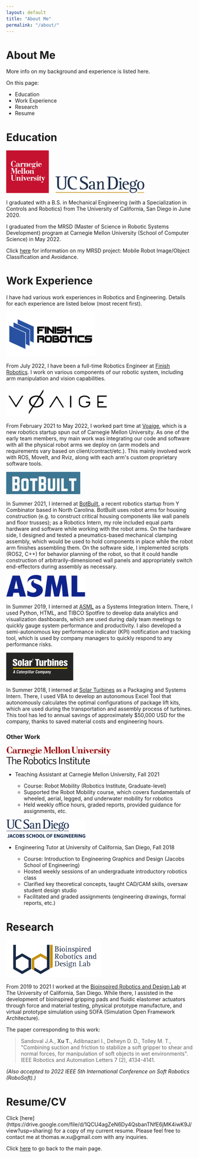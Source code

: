 ```yaml
---
layout: default
title: "About Me"
permalink: "/about/"
---
```


<h1>About Me</h1>
More info on my background and experience is listed here.

On this page:  
- Education
- Work Experience
- Research
- Resume

<h1>Education</h1>

<!--
<div class="row">
	<div class="column">
		<img src="https://github.com/thomaswxu/thomaswxu.github.io/blob/master/files/cmu_logo.png?raw=true" alt="CMU logo" height="100"/>
	</div>
	<div class="column">
		<img src="https://github.com/thomaswxu/thomaswxu.github.io/blob/master/files/UCSD_logo.png?raw=true" alt="UCSD logo" height="55"/>
	</div>
</div>
-->
<p float="left">
  <img src="https://github.com/thomaswxu/thomaswxu.github.io/blob/master/files/cmu_logo.png?raw=true" alt="CMU logo" height="115"/>
  <img src="https://github.com/thomaswxu/thomaswxu.github.io/blob/master/files/spacer.png?raw=true" alt="spacer" width="10"/>
  <img src="https://github.com/thomaswxu/thomaswxu.github.io/blob/master/files/UCSD_logo.png?raw=true" alt="UCSD logo" height="45"/>
</p>

I graduated with a B.S. in Mechanical Engineering (with a Specialization in Controls and Robotics) from The University of California, San Diego in June 2020. 

I graduated from the MRSD (Master of Science in Robotic Systems Development) program at Carnegie Mellon University (School of Computer Science) in May 2022.

Click [here](https://mrsdprojects.ri.cmu.edu/2021teamd/) for information on my MRSD project: Mobile Robot Image/Object Classification and Avoidance.





<h1>Work Experience</h1>

I have had various work experiences in Robotics and Engineering. Details for each experience are listed below (most recent first).

<!-- Needs the github link instead of a relative filepath to show up properly online, for some reason. -->
<img src="https://github.com/thomaswxu/thomaswxu.github.io/blob/master/files/finish_robotics_logo_black_text.png?raw=true" alt="Finish Robotics logo" height="120">

From July 2022, I have been a full-time Robotics Engineer at [Finish Robotics](https://www.finishbot.com/). I work on various components of our robotic system, including arm manipulation and vision capabilities.

<img src="https://github.com/thomaswxu/thomaswxu.github.io/blob/master/files/voaige_logo.png?raw=true" alt="Voaige logo" height="80">

From February 2021 to May 2022, I worked part time at [Voaige](https://www.voaige.com/), which is a new robotics startup spun out of Carnegie Mellon University. As one of the early team members, my main work was integrating our code and software with all the physical robot arms we deploy on (arm models and requirements vary based on client/contract/etc.). This mainly involved work with ROS, MoveIt, and Rviz, along with each arm's custom proprietary software tools.

<img src="https://github.com/thomaswxu/thomaswxu.github.io/blob/master/files/botbuilt_logo.jpg?raw=true" alt="BotBuilt logo" height="60">

In Summer 2021, I interned at [BotBuilt](https://www.linkedin.com/company/botbuilt/about/), a recent robotics startup from Y Combinator based in North Carolina. BotBuilt uses robot arms for housing construction (e.g. to construct critical housing components like wall panels and floor trusses); as a Robotics Intern, my role included equal parts hardware and software while working with the robot arms. On the hardware side, I designed and tested a pneumatics-based mechanical clamping assembly, which would be used to hold components in place while the robot arm finishes assembling them. On the software side, I implemented scripts (ROS2, C++) for behavior planning of the robot, so that it could handle construction of arbitrarily-dimensioned wall panels and appropriately switch end-effectors during assembly as necessary.


<img src="https://github.com/thomaswxu/thomaswxu.github.io/blob/master/files/asml_logo.png?raw=true" alt="ASML logo" height="60"/>

In Summer 2019, I interned at [ASML](https://www.asml.com/en) as a Systems Integration Intern. There, I used Python, HTML, and TIBCO Spotfire to develop data analytics and visualization dashboards, which are used during daily team meetings to quickly gauge system performance and productivity. I also developed a semi-autonomous key performance indicator (KPI) notification and tracking tool, which is used by company managers to quickly respond to any performance risks. 

<img src="https://github.com/thomaswxu/thomaswxu.github.io/blob/master/files/solarTurbines_logo.png?raw=true" alt="Solar Turbines logo" height="75"/>

In Summer 2018, I interned at [Solar Turbines](https://www.solarturbines.com/) as a Packaging and Systems Intern. There, I used VBA to develop an autonomous Excel Tool that autonomously calculates the optimal configurations of package lift kits, which are used during the transportation and assembly process of turbines. This tool has led to annual savings of approximately $50,000 USD for the company, thanks to saved material costs and engineering hours.

<h3>Other Work</h3>
<img src="https://github.com/thomaswxu/thomaswxu.github.io/blob/master/files/RI_CMU_Logo_Large_2608x463.png?raw=true" alt="Solar Turbines logo" height="50"/>
<ul>
	<li>Teaching Assistant at Carnegie Mellon University, Fall 2021</li>
	<ul>
		<li>Course: Robot Mobility (Robotics Institute, Graduate-level)</li>
		<li>Supported the Robot Mobility course, which covers fundamentals of wheeled, aerial, legged, and underwater mobility for robotics</li>
		<li>Held weekly office hours, graded reports, provided guidance for assignments, etc.</li>
	</ul>
</ul>
<img src="https://github.com/thomaswxu/thomaswxu.github.io/blob/master/files/UCSDLogo_JSOE_Blue.png?raw=true" alt="Solar Turbines logo" height="50"/>
<ul>
	<li>Engineering Tutor at University of California, San Diego, Fall 2018</li>
	<ul>
		<li>Course: Introduction to Engineering Graphics and Design (Jacobs School of Engineering)</li>
		<li>Hosted weekly sessions of an undergraduate introductory robotics class</li>
		<li>Clarified key theoretical concepts, taught CAD/CAM skills, oversaw student design studio</li>
		<li>Facilitated and graded assignments (engineering drawings, formal reports, etc.)</li>
	</ul>
</ul>


<h1>Research</h1>
<img src="https://github.com/thomaswxu/thomaswxu.github.io/blob/master/files/brdl_logo.png?raw=true" alt="Bioinspired Robotics and Design Lab logo" height="100"/>

From 2019 to 2021 I worked at the [Bioinspired Robotics and Design Lab](https://sites.google.com/eng.ucsd.edu/bioinspired/home) at The University of California, San Diego. While there, I assisted in the development of bioinspired gripping pads and fluidic elastomer actuators through force and material testing, physical prototype manufacture, and virtual prototype simulation using SOFA (Simulation Open Framework Architecture).  

The paper corresponding to this work:  
>Sandoval J.A., **Xu T.**, Adibnazari I., Deheyn D. D., Tolley M. T., "Combining suction and friction to stabilize a soft gripper to shear and
normal forces, for manipulation of soft objects in wet environments". IEEE Robotics and Automation Letters 7 (2), 4134-4141.

_(Also accepted to 2022 IEEE 5th International Conference on Soft Robotics (RoboSoft).)_


<h1>Resume/CV</h1>
Click [here](https://drive.google.com/file/d/1QCU4agZeN6Dy4QsbanTNfE6jMK4iwK9J/view?usp=sharing) for a copy of my current resume.
Please feel free to contact me at thomas.w.xu@gmail.com with any inquiries.




Click [here](/) to go back to the main page.